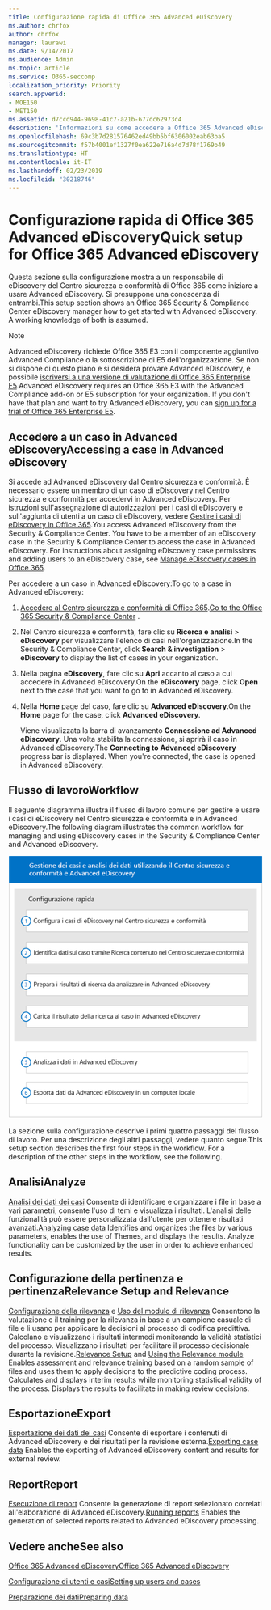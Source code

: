 ```yaml
---
title: Configurazione rapida di Office 365 Advanced eDiscovery
ms.author: chrfox
author: chrfox
manager: laurawi
ms.date: 9/14/2017
ms.audience: Admin
ms.topic: article
ms.service: O365-seccomp
localization_priority: Priority
search.appverid:
- MOE150
- MET150
ms.assetid: d7ccd944-9698-41c7-a21b-677dc62973c4
description: 'Informazioni su come accedere a Office 365 Advanced eDiscovery dal Centro sicurezza e conformità di Office 365 e sul flusso di lavoro tipico per usare Advanced eDiscovery.  '
ms.openlocfilehash: 69c3b7d281576462ed49bb5bf6306002eab63ba5
ms.sourcegitcommit: f57b4001ef1327f0ea622e716a4d7d78f1769b49
ms.translationtype: HT
ms.contentlocale: it-IT
ms.lasthandoff: 02/23/2019
ms.locfileid: "30218746"
---
```

# <a name="quick-setup-for-office-365-advanced-ediscovery"></a><span data-ttu-id="efb13-103">Configurazione rapida di Office 365 Advanced eDiscovery</span><span class="sxs-lookup"><span data-stu-id="efb13-103">Quick setup for Office 365 Advanced eDiscovery</span></span>

<span data-ttu-id="efb13-p101">Questa sezione sulla configurazione mostra a un responsabile di eDiscovery del Centro sicurezza e conformità di Office 365 come iniziare a usare Advanced eDiscovery. Si presuppone una conoscenza di entrambi.</span><span class="sxs-lookup"><span data-stu-id="efb13-p101">This setup section shows an Office 365 Security &amp; Compliance Center eDiscovery manager how to get started with Advanced eDiscovery. A working knowledge of both is assumed.</span></span>
  
> [!NOTE]
> <span data-ttu-id="efb13-p102">Advanced eDiscovery richiede Office 365 E3 con il componente aggiuntivo Advanced Compliance o la sottoscrizione di E5 dell'organizzazione. Se non si dispone di questo piano e si desidera provare Advanced eDiscovery, è possibile [iscriversi a una versione di valutazione di Office 365 Enterprise E5](https://go.microsoft.com/fwlink/p/?LinkID=698279).</span><span class="sxs-lookup"><span data-stu-id="efb13-p102">Advanced eDiscovery requires an Office 365 E3 with the Advanced Compliance add-on or E5 subscription for your organization. If you don't have that plan and want to try Advanced eDiscovery, you can [sign up for a trial of Office 365 Enterprise E5](https://go.microsoft.com/fwlink/p/?LinkID=698279).</span></span> 
  
## <a name="accessing-a-case-in-advanced-ediscovery"></a><span data-ttu-id="efb13-108">Accedere a un caso in Advanced eDiscovery</span><span class="sxs-lookup"><span data-stu-id="efb13-108">Accessing a case in Advanced eDiscovery</span></span>

<span data-ttu-id="efb13-p103">Si accede ad Advanced eDiscovery dal Centro sicurezza e conformità. È necessario essere un membro di un caso di eDiscovery nel Centro sicurezza e conformità per accedervi in Advanced eDiscovery. Per istruzioni sull'assegnazione di autorizzazioni per i casi di eDiscovery e sull'aggiunta di utenti a un caso di eDiscovery, vedere [Gestire i casi di eDiscovery in Office 365](manage-ediscovery-cases.md).</span><span class="sxs-lookup"><span data-stu-id="efb13-p103">You access Advanced eDiscovery from the Security &amp; Compliance Center. You have to be a member of an eDiscovery case in the Security &amp; Compliance Center to access the case in Advanced eDiscovery. For instructions about assigning eDiscovery case permissions and adding users to an eDiscovery case, see [Manage eDiscovery cases in Office 365](manage-ediscovery-cases.md).</span></span> 
  
<span data-ttu-id="efb13-112">Per accedere a un caso in Advanced eDiscovery:</span><span class="sxs-lookup"><span data-stu-id="efb13-112">To go to a case in Advanced eDiscovery:</span></span> 
  
1. <span data-ttu-id="efb13-113">[Accedere al Centro sicurezza e conformità di Office 365](go-to-the-securitycompliance-center.md).</span><span class="sxs-lookup"><span data-stu-id="efb13-113">[Go to the Office 365 Security &amp; Compliance Center](go-to-the-securitycompliance-center.md) .</span></span> 
    
2. <span data-ttu-id="efb13-114">Nel Centro sicurezza e conformità, fare clic su **Ricerca e analisi** \> **eDiscovery** per visualizzare l'elenco di casi nell'organizzazione.</span><span class="sxs-lookup"><span data-stu-id="efb13-114">In the Security &amp; Compliance Center, click **Search &amp; investigation** \> **eDiscovery** to display the list of cases in your organization.</span></span> 
    
3. <span data-ttu-id="efb13-115">Nella pagina **eDiscovery**, fare clic su **Apri** accanto al caso a cui accedere in Advanced eDiscovery.</span><span class="sxs-lookup"><span data-stu-id="efb13-115">On the **eDiscovery** page, click **Open** next to the case that you want to go to in Advanced eDiscovery.</span></span> 
    
4. <span data-ttu-id="efb13-116">Nella **Home** page del caso, fare clic su **Advanced eDiscovery**.</span><span class="sxs-lookup"><span data-stu-id="efb13-116">On the **Home** page for the case, click **Advanced eDiscovery**.</span></span>
    
    <span data-ttu-id="efb13-p104">Viene visualizzata la barra di avanzamento **Connessione ad Advanced eDiscovery**. Una volta stabilita la connessione, si aprirà il caso in Advanced eDiscovery.</span><span class="sxs-lookup"><span data-stu-id="efb13-p104">The **Connecting to Advanced eDiscovery** progress bar is displayed. When you're connected, the case is opened in Advanced eDiscovery.</span></span> 
    
## <a name="workflow"></a><span data-ttu-id="efb13-119">Flusso di lavoro</span><span class="sxs-lookup"><span data-stu-id="efb13-119">Workflow</span></span>

<span data-ttu-id="efb13-120">Il seguente diagramma illustra il flusso di lavoro comune per gestire e usare i casi di eDiscovery nel Centro sicurezza e conformità e in Advanced eDiscovery.</span><span class="sxs-lookup"><span data-stu-id="efb13-120">The following diagram illustrates the common workflow for managing and using eDiscovery cases in the Security &amp; Compliance Center and Advanced eDiscovery.</span></span> 
  
![Il diagramma mostra il flusso di lavoro di Office 365 Advanced eDiscovery di quattro fasi: installazione, inclusa l'impostazione di utenti e casi, identificazione di dati sui casi, esportazione ed elaborazione. Mostra quindi le fasi di analisi ed esportazione in un computer locale.](media/76589ccc-789d-4581-b3a8-98d339b05979.png)
  
<span data-ttu-id="efb13-p105">La sezione sulla configurazione descrive i primi quattro passaggi del flusso di lavoro. Per una descrizione degli altri passaggi, vedere quanto segue.</span><span class="sxs-lookup"><span data-stu-id="efb13-p105">This setup section describes the first four steps in the workflow. For a description of the other steps in the workflow, see the following.</span></span>
  
## <a name="analyze"></a><span data-ttu-id="efb13-124">Analisi</span><span class="sxs-lookup"><span data-stu-id="efb13-124">Analyze</span></span>

<span data-ttu-id="efb13-p106">[Analisi dei dati dei casi](analyze-case-data-with-advanced-ediscovery.md) Consente di identificare e organizzare i file in base a vari parametri, consente l'uso di temi e visualizza i risultati. L'analisi delle funzionalità può essere personalizzata dall'utente per ottenere risultati avanzati.</span><span class="sxs-lookup"><span data-stu-id="efb13-p106">[Analyzing case data](analyze-case-data-with-advanced-ediscovery.md) Identifies and organizes the files by various parameters, enables the use of Themes, and displays the results. Analyze functionality can be customized by the user in order to achieve enhanced results.</span></span> 
  
## <a name="relevance-setup-and-relevance"></a><span data-ttu-id="efb13-127">Configurazione della pertinenza e pertinenza</span><span class="sxs-lookup"><span data-stu-id="efb13-127">Relevance Setup and Relevance</span></span>

<span data-ttu-id="efb13-p107">[Configurazione della rilevanza](manage-relevance-setup-in-advanced-ediscovery.md) e [Uso del modulo di rilevanza](use-relevance-in-advanced-ediscovery.md) Consentono la valutazione e il training per la rilevanza in base a un campione casuale di file e li usano per applicare le decisioni al processo di codifica predittiva. Calcolano e visualizzano i risultati intermedi monitorando la validità statistici del processo. Visualizzano i risultati per facilitare il processo decisionale durante la revisione.</span><span class="sxs-lookup"><span data-stu-id="efb13-p107">[Relevance Setup](manage-relevance-setup-in-advanced-ediscovery.md) and [Using the Relevance module](use-relevance-in-advanced-ediscovery.md) Enables assessment and relevance training based on a random sample of files and uses them to apply decisions to the predictive coding process. Calculates and displays interim results while monitoring statistical validity of the process. Displays the results to facilitate in making review decisions.</span></span> 
  
## <a name="export"></a><span data-ttu-id="efb13-131">Esportazione</span><span class="sxs-lookup"><span data-stu-id="efb13-131">Export</span></span>

<span data-ttu-id="efb13-132">[Esportazione dei dati dei casi](export-case-data-in-advanced-ediscovery.md) Consente di esportare i contenuti di Advanced eDiscovery e dei risultati per la revisione esterna.</span><span class="sxs-lookup"><span data-stu-id="efb13-132">[Exporting case data](export-case-data-in-advanced-ediscovery.md) Enables the exporting of Advanced eDiscovery content and results for external review.</span></span> 
  
## <a name="report"></a><span data-ttu-id="efb13-133">Report</span><span class="sxs-lookup"><span data-stu-id="efb13-133">Report</span></span>

<span data-ttu-id="efb13-134">[Esecuzione di report](run-reports-in-advanced-ediscovery.md) Consente la generazione di report selezionato correlati all'elaborazione di Advanced eDiscovery.</span><span class="sxs-lookup"><span data-stu-id="efb13-134">[Running reports](run-reports-in-advanced-ediscovery.md) Enables the generation of selected reports related to Advanced eDiscovery processing.</span></span> 
  
## <a name="see-also"></a><span data-ttu-id="efb13-135">Vedere anche</span><span class="sxs-lookup"><span data-stu-id="efb13-135">See also</span></span>

[<span data-ttu-id="efb13-136">Office 365 Advanced eDiscovery</span><span class="sxs-lookup"><span data-stu-id="efb13-136">Office 365 Advanced eDiscovery</span></span>](office-365-advanced-ediscovery.md)
  
[<span data-ttu-id="efb13-137">Configurazione di utenti e casi</span><span class="sxs-lookup"><span data-stu-id="efb13-137">Setting up users and cases</span></span>](set-up-users-and-cases-in-advanced-ediscovery.md)
  
[<span data-ttu-id="efb13-138">Preparazione dei dati</span><span class="sxs-lookup"><span data-stu-id="efb13-138">Preparing data</span></span>](prepare-data-for-advanced-ediscovery.md)

